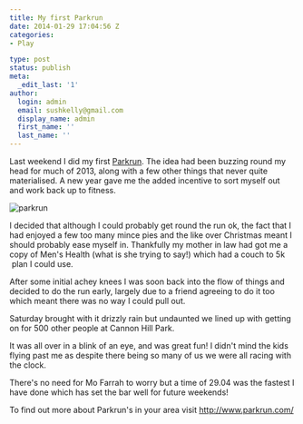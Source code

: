```yaml
---
title: My first Parkrun
date: 2014-01-29 17:04:56 Z
categories:
- Play

type: post
status: publish
meta:
  _edit_last: '1'
author:
  login: admin
  email: sushkelly@gmail.com
  display_name: admin
  first_name: ''
  last_name: ''
---
```


<p>Last weekend I did my first <a title="Park Run" href="http://www.parkrun.org.uk/cannon-hill/" target="_blank">Parkrun</a>. The idea had been buzzing round my head for much of 2013, along with a few other things that never quite materialised. A new year gave me the added incentive to sort myself out and work back up to fitness.</p>
<p><img class="aligncenter size-full wp-image-575" src="{{ site.baseurl }}/assets/parkrun.jpg" alt="parkrun"  /></a></p><!--more-->
<p>I decided that although I could probably get round the run ok, the fact that I had enjoyed a few too many mince pies and the like over Christmas meant I should probably ease myself in. Thankfully my mother in law had got me a copy of Men's Health (what is she trying to say!) which had a couch to 5k  plan I could use.</p>
<p>After some initial achey knees I was soon back into the flow of things and decided to do the run early, largely due to a friend agreeing to do it too which meant there was no way I could pull out.</p>
<p>Saturday brought with it drizzly rain but undaunted we lined up with getting on for 500 other people at Cannon Hill Park.</p>
<p>It was all over in a blink of an eye, and was great fun! I didn't mind the kids flying past me as despite there being so many of us we were all racing with the clock.</p>
<p>There's no need for Mo Farrah to worry but a time of 29.04 was the fastest I have done which has set the bar well for future weekends!</p>
<p>To find out more about Parkrun's in your area visit <a title="http://www.parkrun.com/" href="http://www.parkrun.com/" target="_blank">http://www.parkrun.com/</a></p>
